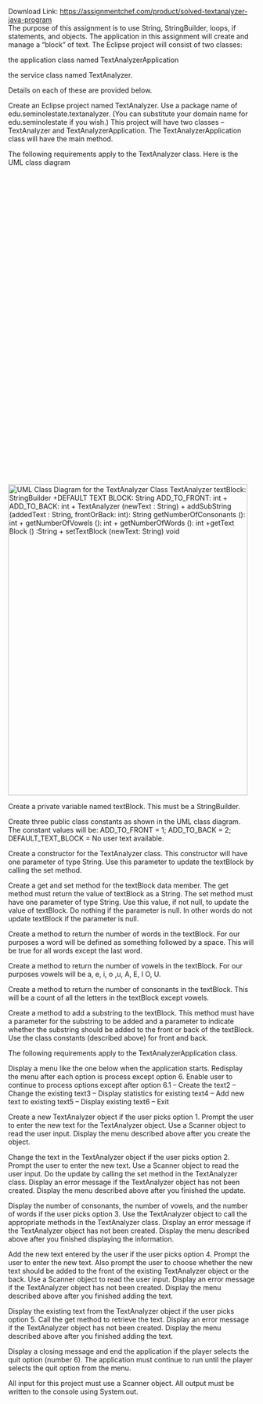 Download Link: https://assignmentchef.com/product/solved-textanalyzer-java-program
<br>
The purpose of this assignment is to use String, StringBuilder, loops, if statements, and objects. The application in this assignment will create and manage a “block” of text. The Eclipse project will consist of two classes:

the application class named TextAnalyzerApplication

the service class named TextAnalyzer.

Details on each of these are provided below.

Create an Eclipse project named TextAnalyzer. Use a package name of edu.seminolestate.textanalyzer. (You can substitute your domain name for edu.seminolestate if you wish.) This project will have two classes – TextAnalyzer and TextAnalyzerApplication. The TextAnalyzerApplication class will have the main method.

The following requirements apply to the TextAnalyzer class. Here is the UML class diagram <img decoding="async" alt="UML Class Diagram for the TextAnalyzer Class TextAnalyzer textBlock: StringBuilder +DEFAULT TEXT BLOCK: String ADD_TO_FRONT: int + ADD_TO_BACK: int + TextAnalyzer (newText : String) + addSubString (addedText : String, frontOrBack: int): String getNumberOfConsonants (): int + getNumberOfVowels (): int + getNumberOfWords (): int +getText Block () :String + setTextBlock (newText: String) void " width="489" height="634" data-recalc-dims="1" data-src="https://i0.wp.com/d2vlcm61l7u1fs.cloudfront.net/media%2F3ba%2F3ba00373-bff4-4c0b-9fd8-9385a393705c%2FphpVJ6R9T.png?resize=489%2C634" class="lazyload" src="data:image/gif;base64,R0lGODlhAQABAAAAACH5BAEKAAEALAAAAAABAAEAAAICTAEAOw==">

 <noscript>

  <img decoding="async" class="" src="https://i0.wp.com/d2vlcm61l7u1fs.cloudfront.net/media%2F3ba%2F3ba00373-bff4-4c0b-9fd8-9385a393705c%2FphpVJ6R9T.png?resize=489%2C634" alt="UML Class Diagram for the TextAnalyzer Class TextAnalyzer textBlock: StringBuilder +DEFAULT TEXT BLOCK: String ADD_TO_FRONT: int + ADD_TO_BACK: int + TextAnalyzer (newText : String) + addSubString (addedText : String, frontOrBack: int): String getNumberOfConsonants (): int + getNumberOfVowels (): int + getNumberOfWords (): int +getText Block () :String + setTextBlock (newText: String) void " width="489" height="634" data-recalc-dims="1">

 </noscript>

Create a private variable named textBlock. This must be a StringBuilder.

Create three public class constants as shown in the UML class diagram. The constant values will be: ADD_TO_FRONT = 1; ADD_TO_BACK = 2; DEFAULT_TEXT_BLOCK = No user text available.

Create a constructor for the TextAnalyzer class. This constructor will have one parameter of type String. Use this parameter to update the textBlock by calling the set method.

Create a get and set method for the textBlock data member. The get method must return the value of textBlock as a String. The set method must have one parameter of type String. Use this value, if not null, to update the value of textBlock. Do nothing if the parameter is null. In other words do not update textBlock if the parameter is null.

Create a method to return the number of words in the textBlock. For our purposes a word will be defined as something followed by a space. This will be true for all words except the last word.

Create a method to return the number of vowels in the textBlock. For our purposes vowels will be a, e, i, o ,u, A, E, I O, U.

Create a method to return the number of consonants in the textBlock. This will be a count of all the letters in the textBlock except vowels.

Create a method to add a substring to the textBlock. This method must have a parameter for the substring to be added and a parameter to indicate whether the substring should be added to the front or back of the textBlock. Use the class constants (described above) for front and back.

The following requirements apply to the TextAnalyzerApplication class.

Display a menu like the one below when the application starts. Redisplay the menu after each option is process except option 6. Enable user to continue to process options except after option 6.1 – Create the text2 – Change the existing text3 – Display statistics for existing text4 – Add new text to existing text5 – Display existing text6 – Exit

Create a new TextAnalyzer object if the user picks option 1. Prompt the user to enter the new text for the TextAnalyzer object. Use a Scanner object to read the user input. Display the menu described above after you create the object.

Change the text in the TextAnalyzer object if the user picks option 2. Prompt the user to enter the new text. Use a Scanner object to read the user input. Do the update by calling the set method in the TextAnalyzer class.  Display an error message if the TextAnalyzer object has not been created. Display the menu described above after you finished the update.

Display the number of consonants, the number of vowels, and the number of words if the user picks option 3. Use the TextAnalyzer object to call the appropriate methods in the TextAnalyzer class.  Display an error message if the TextAnalyzer object has not been created. Display the menu described above after you finished displaying the information.

Add the new text entered by the user if the user picks option 4. Prompt the user to enter the new text. Also prompt the user to choose whether the new text should be added to the front of the existing TextAnalyzer object or the back. Use a Scanner object to read the user input.  Display an error message if the TextAnalyzer object has not been created. Display the menu described above after you finished adding the text.

Display the existing text from the TextAnalyzer object if the user picks option 5. Call the get method to retrieve the text. Display an error message if the TextAnalyzer object has not been created. Display the menu described above after you finished adding the text.

Display a closing message and end the application if the player selects the quit option (number 6). The application must continue to run until the player selects the quit option from the menu.

All input for this project must use a Scanner object. All output must be written to the console using System.out.